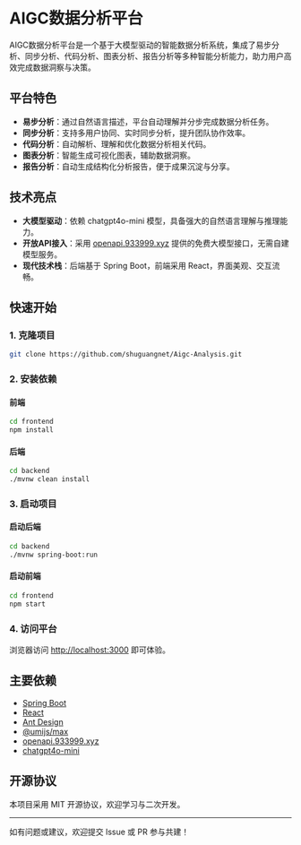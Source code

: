 # AIGC数据分析平台

AIGC数据分析平台是一个基于大模型驱动的智能数据分析系统，集成了易步分析、同步分析、代码分析、图表分析、报告分析等多种智能分析能力，助力用户高效完成数据洞察与决策。

## 平台特色
- **易步分析**：通过自然语言描述，平台自动理解并分步完成数据分析任务。
- **同步分析**：支持多用户协同、实时同步分析，提升团队协作效率。
- **代码分析**：自动解析、理解和优化数据分析相关代码。
- **图表分析**：智能生成可视化图表，辅助数据洞察。
- **报告分析**：自动生成结构化分析报告，便于成果沉淀与分享。

## 技术亮点
- **大模型驱动**：依赖 chatgpt4o-mini 模型，具备强大的自然语言理解与推理能力。
- **开放API接入**：采用 [openapi.933999.xyz](https://openapi.933999.xyz) 提供的免费大模型接口，无需自建模型服务。
- **现代技术栈**：后端基于 Spring Boot，前端采用 React，界面美观、交互流畅。

## 快速开始

### 1. 克隆项目
```bash
git clone https://github.com/shuguangnet/Aigc-Analysis.git
```

### 2. 安装依赖
#### 前端
```bash
cd frontend
npm install
```
#### 后端
```bash
cd backend
./mvnw clean install
```

### 3. 启动项目
#### 启动后端
```bash
cd backend
./mvnw spring-boot:run
```
#### 启动前端
```bash
cd frontend
npm start
```

### 4. 访问平台
浏览器访问 [http://localhost:3000](http://localhost:3000) 即可体验。

## 主要依赖
- [Spring Boot](https://spring.io/projects/spring-boot)
- [React](https://react.dev/)
- [Ant Design](https://ant.design/)
- [@umijs/max](https://umijs.org/)
- [openapi.933999.xyz](https://openapi.933999.xyz)
- [chatgpt4o-mini](https://openai.com/)

## 开源协议
本项目采用 MIT 开源协议，欢迎学习与二次开发。

---

如有问题或建议，欢迎提交 Issue 或 PR 参与共建！
